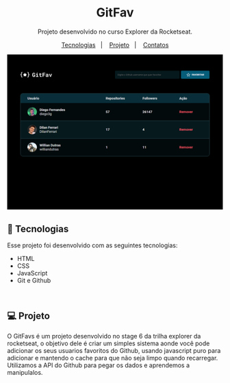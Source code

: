 <h1 align="center"> GitFav </h1>

<p align="center">
Projeto desenvolvido no curso Explorer da Rocketseat.
</p>

<p align="center">
  <a href="#-tecnologias">Tecnologias</a>&nbsp;&nbsp;&nbsp;|&nbsp;&nbsp;&nbsp;
  <a href="#-projeto">Projeto</a>&nbsp;&nbsp;&nbsp;|&nbsp;&nbsp;&nbsp;
  <a href="#-contato">Contatos</a>
</p>
<p align="center">
  <img alt="License" src="./img/preview.png">
</p>

## 🚀 Tecnologias

Esse projeto foi desenvolvido com as seguintes tecnologias:

- HTML
- CSS
- JavaScript
- Git e Github
<br/>

## 💻 Projeto


O GitFavs é um projeto desenvolvido no stage 6 da trilha explorer da rocketseat, o objetivo dele é criar um simples sistema aonde você pode adicionar os seus usuarios favoritos do Github, usando javascript puro para adicionar e mantendo o cache para que não seja limpo quando recarregar.<br/>
Utilizamos a API do Github para pegar os dados e aprendemos a manipulalos.
<br/>
